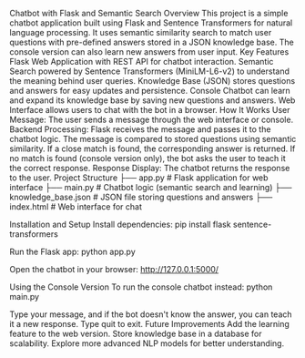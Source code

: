 Chatbot with Flask and Semantic Search
Overview
This project is a simple chatbot application built using Flask and Sentence Transformers for natural language processing. It uses semantic similarity search to match user questions with pre-defined answers stored in a JSON knowledge base. The console version can also learn new answers from user input.
Key Features
Flask Web Application with REST API for chatbot interaction.
Semantic Search powered by Sentence Transformers (MiniLM-L6-v2) to understand the meaning behind user queries.
Knowledge Base (JSON) stores questions and answers for easy updates and persistence.
Console Chatbot can learn and expand its knowledge base by saving new questions and answers.
Web Interface allows users to chat with the bot in a browser.
How It Works
User Message: The user sends a message through the web interface or console.
Backend Processing:
Flask receives the message and passes it to the chatbot logic.
The message is compared to stored questions using semantic similarity.
If a close match is found, the corresponding answer is returned.
If no match is found (console version only), the bot asks the user to teach it the correct response.
Response Display: The chatbot returns the response to the user.
Project Structure
├── app.py          # Flask application for web interface
├── main.py         # Chatbot logic (semantic search and learning)
├── knowledge_base.json # JSON file storing questions and answers
├── index.html      # Web interface for chat

Installation and Setup
Install dependencies:
pip install flask sentence-transformers

Run the Flask app:
python app.py

Open the chatbot in your browser:
http://127.0.0.1:5000/

Using the Console Version
To run the console chatbot instead:
python main.py

Type your message, and if the bot doesn't know the answer, you can teach it a new response. Type quit to exit.
Future Improvements
Add the learning feature to the web version.
Store knowledge base in a database for scalability.
Explore more advanced NLP models for better understanding.
